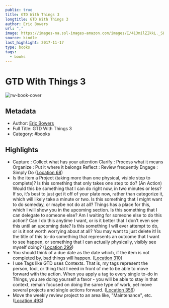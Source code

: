 ```yaml
---
public: true
title: GTD With Things 3
longtitle: GTD With Things 3
author: Eric Bowers
url: ","
image: https://images-na.ssl-images-amazon.com/images/I/413milZIkkL._SL200_.jpg
source: kindle
last_highlight: 2017-11-17
type: books
tags:
  - books
---
```

# GTD With Things 3

![rw-book-cover](https://images-na.ssl-images-amazon.com/images/I/413milZIkkL._SL200_.jpg)

## Metadata
- Author: [Eric Bowers](Eric%20Bowers.md)
- Full Title: GTD With Things 3
- Category: #books

## Highlights
- Capture : Collect what has your attention Clarify : Process what it means Organize : Put it where it belongs Reflect : Review frequently Engage : Simply Do ([Location 68](https://readwise.io/to_kindle?action=open&asin=B074D51BB2&location=68))
- Is the item a Project (taking more than one physical, visible step to complete)? Is this something that only takes one step to do? (An Action) Would this be something that I can do right now, in two minutes or less? If so, it’s best to just get it off of your plate now, rather than categorize it, which will likely take a minute or two. Is this something that I might want to do someday, or maybe not do at all? Things has a place for this, which I will show you in the upcoming section. Is this something that I can delegate to someone else? Am I waiting for someone else to do this action? Can I do this anytime I want, or is it better that I don’t even see this until an upcoming date? Is this something I will ever attempt to do, or is it not worth worrying about at all? You may want to just delete it! Is the title of this to-do something that represents an outcome that I want to see happen, or something that I can actually physically, visibly see myself doing? ([Location 299](https://readwise.io/to_kindle?action=open&asin=B074D51BB2&location=299))
- You should think of a due date as the date which, if the item is not completed by, bad things will happen. ([Location 310](https://readwise.io/to_kindle?action=open&asin=B074D51BB2&location=310))
- I use Tags like GTD uses Contexts. That is, my tags represent the person, tool, or thing that I need in front of me to be able to move forward with the action. When you apply a tag to every single to-do in Things, you are doing yourself a favor - you will be able to stay in that context, remain focused on doing the same type of work, yet move several projects and single actions forward. ([Location 356](https://readwise.io/to_kindle?action=open&asin=B074D51BB2&location=356))
- Move the weekly review project to an area like, "Maintenance", etc. ([Location 493](https://readwise.io/to_kindle?action=open&asin=B074D51BB2&location=493))
